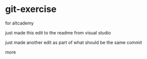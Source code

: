 # git-exercise
for altcademy

just made this edit to the readme from visual studio

just made another edit  as part of what should be the same commit

more